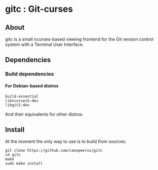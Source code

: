# gitc : Git-curses

## About

gitc is a small ncurses-based viewing frontend for the Git version control system with a Terminal User Interface.

## Dependencies


### Build dependencies

#### For Debian-based distros
```
build-essential
libncurses5-dev
libgit2-dev
```

And their equivalents for other distros.

## Install

At the moment the only way to use is to build from sources:

```
git clone https://github.com/canopeerus/gitc
cd gitc
make
sudo make install
```
